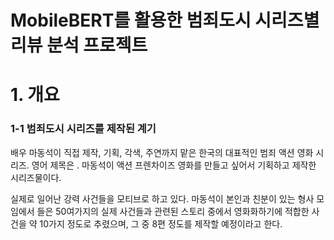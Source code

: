 # MobileBERT를 활용한 범죄도시 시리즈별 리뷰 분석 프로젝트

# 1. 개요
### 1-1 범죄도시 시리즈를 제작된 계기

배우 마동석이 직접 제작, 기획, 각색, 주연까지 맡은 한국의 대표적인 범죄 액션 영화 시리즈. 
영어 제목은 <The Roundup Series>. 마동석이 액션 프렌차이즈 영화를 만들고 싶어서 기획하고 제작한 시리즈물이다.

실제로 일어난 강력 사건들을 모티브로 하고 있다. 마동석이 본인과 친분이 있는 형사 모임에서 들은 50여가지의 실제 사건들과 관련된 스토리 중에서 영화화하기에 적합한 사건을 약 10가지 정도로 추렸으며, 그 중 8편 정도를 제작할 예정이라고 한다.
